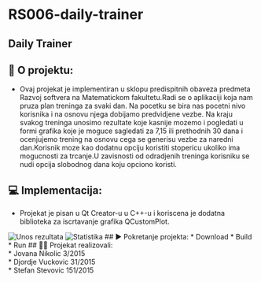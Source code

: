 
# RS006-daily-trainer
## Daily Trainer

## 💪 O projektu:
* Ovaj projekat je implementiran u sklopu predispitnih obaveza predmeta Razvoj softvera na Matematickom fakultetu.Radi se o aplikaciji koja nam pruza plan treninga za svaki dan. Na pocetku se bira nas pocetni nivo korisnika i na osnovu njega dobijamo predvidjene vezbe. Na kraju svakog treninga unosimo rezultate koje kasnije mozemo i pogledati u formi grafika koje je moguce sagledati za 7,15 ili prethodnih 30 dana i ocenjujemo trening na osnovu cega se generisu vezbe za naredni dan.Korisnik moze kao dodatnu opciju koristiti stopericu ukoliko ima mogucnosti za trcanje.U zavisnosti od odradjenih treninga korisniku se nudi opcija slobodnog dana koju opciono koristi.

## 💻 Implementacija:
* Projekat je pisan u Qt Creator-u u C++-u i koriscena je dodatna biblioteka za iscrtavanje grafika QCustomPlot.

<img src="https://imgur.com/QRBoKwU" alt="Unos rezultata"/>
<img src="https://imgur.com/wzF6V0A" alt="Statistika"/>
## ▶️ Pokretanje projekta:
   * Download
   * Build
   * Run 
## 👨‍🎓 Projekat realizovali:<br />
* Jovana Nikolic 3/2015<br />
* Djordje Vuckovic 31/2015<br />
* Stefan Stevovic 151/2015
